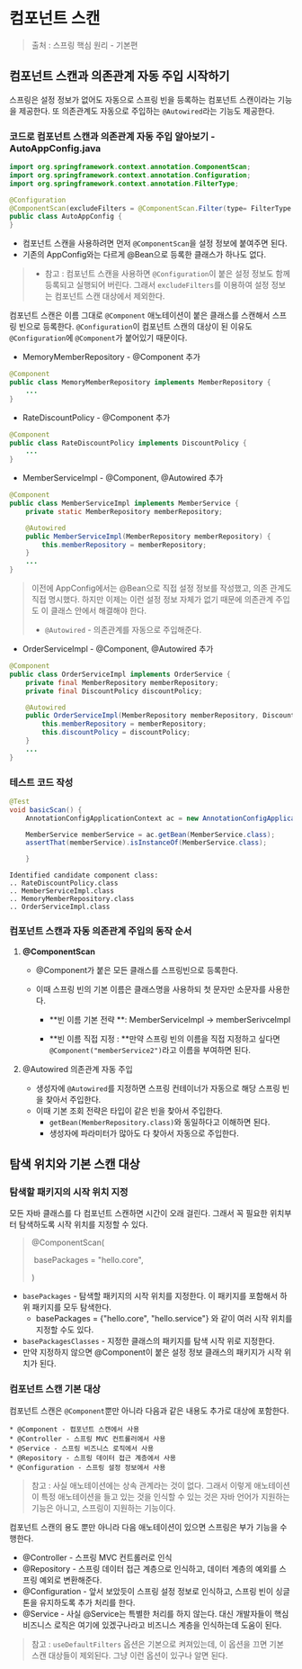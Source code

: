 # 컴포넌트 스캔

> 출처 : 스프링 핵심 원리 - 기본편



## 컴포넌트 스캔과 의존관계 자동 주입 시작하기

스프링은 설정 정보가 없어도 자동으로 스프링 빈을 등록하는 컴포넌트 스캔이라는 기능을 제공한다. 또 의존관계도 자동으로 주입하는 `@Autowired`라는 기능도 제공한다.



### 코드로 컴포넌트 스캔과 의존관계 자동 주입 알아보기 - AutoAppConfig.java

```java
import org.springframework.context.annotation.ComponentScan;
import org.springframework.context.annotation.Configuration;
import org.springframework.context.annotation.FilterType;

@Configuration
@ComponentScan(excludeFilters = @ComponentScan.Filter(type= FilterType.ANNOTATION, classes = AppConfig.class))
public class AutoAppConfig {
}
```

* 컴포넌트 스캔을 사용하려면 먼저 `@ComponentScan`을 설정 정보에 붙여주면 된다.
* 기존의 AppConfig와는 다르게 @Bean으로 등록한 클래스가 하나도 없다.

> * 참고 : 컴포넌트 스캔을 사용하면 `@Configuration`이 붙은 설정 정보도 함께 등록되고 실행되어 버린다. 그래서 `excludeFilters`를 이용하여 설정 정보는 컴포넌트 스캔 대상에서 제외한다.



컴포넌트 스캔은 이름 그대로 `@Component` 애노테이션이 붙은 클래스를 스캔해서 스프링 빈으로 등록한다. `@Configuration`이 컴포넌트 스캔의 대상이 된 이유도 `@Configuration`에 `@Component`가 붙어있기 때문이다.



*  MemoryMemberRepository - @Component 추가

```java
@Component
public class MemoryMemberRepository implements MemberRepository {
    ...
}
```

* RateDiscountPolicy - @Component 추가

```java
@Component
public class RateDiscountPolicy implements DiscountPolicy {
    ...
}
```

* MemberServiceImpl - @Component, @Autowired 추가

```java
@Component
public class MemberServiceImpl implements MemberService {
    private static MemberRepository memberRepository;

    @Autowired
    public MemberServiceImpl(MemberRepository memberRepository) {
        this.memberRepository = memberRepository;
    }
    ... 
}
```

> 이전에 AppConfig에서는 @Bean으로 직접 설정 정보를 작성했고, 의존 관계도 직접 명시했다. 하지만 이제는 이런 설정 정보 자체가 없기 때문에 의존관계 주입도 이 클래스 안에서 해결해야 한다.
>
>   
>
> * `@Autowired` - 의존관계를 자동으로 주입해준다.



- OrderServiceImpl - @Component, @Autowired 추가

```java
@Component
public class OrderServiceImpl implements OrderService {
    private final MemberRepository memberRepository;
    private final DiscountPolicy discountPolicy;

    @Autowired
    public OrderServiceImpl(MemberRepository memberRepository, DiscountPolicy discountPolicy) {
        this.memberRepository = memberRepository;
        this.discountPolicy = discountPolicy;
    }
    ...
}
```



### 테스트 코드 작성

```java 
@Test
void basicScan() {
    AnnotationConfigApplicationContext ac = new AnnotationConfigApplicationContext(AutoAppConfig.class);

    MemberService memberService = ac.getBean(MemberService.class);
    assertThat(memberService).isInstanceOf(MemberService.class);

    }
```

```
Identified candidate component class: 
.. RateDiscountPolicy.class
.. MemberServiceImpl.class
.. MemoryMemberRepository.class
.. OrderServiceImpl.class
```



### 컴포넌트 스캔과 자동 의존관계 주입의 동작 순서

1. **@ComponentScan**

   * @Component가 붙은 모든 클래스를 스프링빈으로 등록한다.

   * 이때 스프링 빈의 기본 이름은 클래스명을 사용하되 첫 문자만 소문자를 사용한다.

     * **빈 이름 기본 전략 **: MemberServiceImpl -> memberSerivceImpl

     * **빈 이름 직접 지정 : **만약 스프링 빈의 이름을 직접 지정하고 싶다면 `@Component("memberService2")`라고 이름을 부여하면 된다.

2. @Autowired 의존관계 자동 주입

   * 생성자에 `@Autowired`를 지정하면 스프링 컨테이너가 자동으로 해당 스프링 빈을 찾아서 주입한다.
   * 이때 기본 조회 전략은 타입이 같은 빈을 찾아서 주입한다.
     * `getBean(MemberRepository.class)`와 동일하다고 이해하면 된다.
     * 생성자에 파라미터가 많아도 다 찾아서 자동으로 주입한다.

## 탐색 위치와 기본 스캔 대상

### 탐색할 패키지의 시작 위치 지정

모든 자바 클래스를 다 컴포넌트 스캔하면 시간이 오래 걸린다. 그래서 꼭 필요한 위치부터 탐색하도록 시작 위치를 지정할 수 있다.

> @ComponentScan(
>
> ​	basePackages = "hello.core",
>
> )

* `basePackages` - 탐색할 패키지의 시작 위치를 지정한다. 이 패키지를 포함해서 하위 패키지를 모두 탐색한다.
  * basePackages = {"hello.core", "hello.service"} 와 같이 여러 시작 위치를 지정할 수도 있다.
* `basePackagesClasses` - 지정한 클래스의 패키지를 탐색 시작 위로 지정한다. 
* 만약 지정하지 않으면 @Component이 붙은 설정 정보 클래스의 패키지가 시작 위치가 된다.  



### 컴포넌트 스캔 기본 대상

컴포넌트 스캔은 `@Component`뿐만 아니라 다음과 같은 내용도 추가로 대상에 포함한다.

	* @Component - 컴포넌트 스캔에서 사용
	* @Controller - 스프링 MVC 컨트롤러에서 사용
	* @Service - 스프링 비즈니스 로직에서 사용
	* @Repository - 스프링 데이터 접근 계층에서 사용
	* @Configuration - 스프링 설정 정보에서 사용

> 참고 : 사실 애노테이션에는 상속 관계라는 것이 없다. 그래서 이렇게 애노테이션이 특정 애노테이션을 들고 있는 것을 인식할 수 있는 것은 자바 언어가 지원하는 기능은 아니고, 스프링이 지원하는 기능이다.



컴포넌트 스캔의 용도 뿐만 아니라 다음 애노테이션이 있으면 스프링은 부가 기능을 수행한다.

* @Controller - 스프링 MVC 컨트롤러로 인식
* @Repository - 스프링 데이터 접근 계층으로 인식하고, 데이터 계층의 예외를 스프링 예외로 변환해준다.
* @Configuration - 앞서 보았듯이 스프링 설정 정보로 인식하고, 스프링 빈이 싱글톤을 유지하도록 추가 처리를 한다.
* @Service - 사실 @Service는 특별한 처리를 하지 않는다. 대신 개발자들이 핵심 비즈니스 로직은 여기에 있겠구나라고 비즈니스 계층을 인식하는데 도움이 된다.

> 참고 : `useDefaultFilters` 옵션은 기본으로 켜져있는데, 이 옵션을 끄면 기본 스캔 대상들이 제외된다. 그냥 이런 옵션이 있구나 알면 된다.



